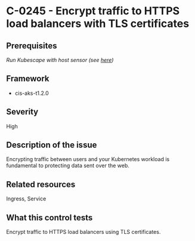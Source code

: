 # C-0245 - Encrypt traffic to HTTPS load balancers with TLS certificates

## Prerequisites
 *Run Kubescape with host sensor (see [here](https://hub.armo.cloud/docs/host-sensor))*
 
## Framework
* cis-aks-t1.2.0
 
## Severity
High

## Description of the issue
Encrypting traffic between users and your Kubernetes workload is fundamental to protecting data sent over the web.
 
## Related resources
Ingress, Service
 
## What this control tests 
Encrypt traffic to HTTPS load balancers using TLS certificates.
 
